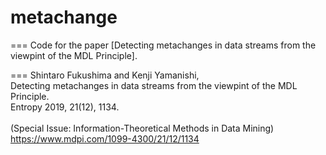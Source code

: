 # metachange
=== 
Code for the paper [Detecting metachanges in data streams from the viewpint of the MDL Principle]. 

===
Shintaro Fukushima and Kenji Yamanishi, <br>
Detecting metachanges in data streams from the viewpint of the MDL Principle. <br>
Entropy 2019, 21(12), 1134. <br>
<br>
(Special Issue: Information-Theoretical Methods in Data Mining) <br>
https://www.mdpi.com/1099-4300/21/12/1134
